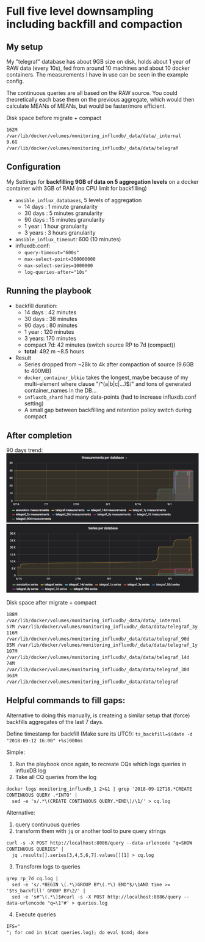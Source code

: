 Full five level downsampling including backfill and compaction
==============================================================

My setup
--------

My "telegraf" database has about 9GB size on disk, holds about 1 year of RAW data (every 10s), fed from around 10 machines and about 10 docker containers. The measurements I have in use can be seen in the example config.

The continuous queries are all based on the RAW source. You could theoretically each base them on the previous aggregate, which would then calculate MEANs of MEANs, but would be faster/more efficient.

Disk space before migrate + compact
```
162M	/var/lib/docker/volumes/monitoring_influxdb/_data/data/_internal
9.6G	/var/lib/docker/volumes/monitoring_influxdb/_data/data/telegraf
```

Configuration
-------------

My Settings for **backfilling 9GB of data on 5 aggregation levels** on a docker container with 3GB of RAM (no CPU limit for backfilling)
* `ansible_influx_databases`, 5 levels of aggregation
  * 14 days : 1 minute granularity
  * 30 days : 5 minutes granularity
  * 90 days : 15 minutes granularity
  * 1 year  : 1 hour granularity
  * 3 years : 3 hours granularity
* `ansible_influx_timeout`: 600 (10 minutes)
* influxdb.conf: 
  * `query-timeout="600s"`
  * `max-select-point=300000000`
  * `max-select-series=1000000`
  * `log-queries-after="10s"`

Running the playbook
--------------------

* backfill duration: 
  * 14 days :  42 minutes
  * 30 days :  38 minutes
  * 90 days :  80 minutes
  *  1 year : 120 minutes
  *  3 years: 170 minutes
  * compact 7d: 42 minutes (switch source RP to 7d (compact))
  * **total**: 492 m ~8.5 hours
* Result
  * Series dropped from ~28k to 4k after compaction of source (9.6GB to 400MB)
  * `docker_container_blkio` takes the longest, maybe because of my multi-element where clause "/^(a|b|c|...)$/" and tons of generated container_names in the DB...
  * `influxdb_shard` had many data-points (had to increase influxdb.conf setting)
  * A small gap between backfilling and retention policy switch during compact

After completion
----------------

90 days trend:
![Measurements](Measurements.png "Measurements")
![Series](Series.png "Series")

Disk space after migrate + compact
```
188M	/var/lib/docker/volumes/monitoring_influxdb/_data/data/_internal
57M	/var/lib/docker/volumes/monitoring_influxdb/_data/data/telegraf_3y
116M	/var/lib/docker/volumes/monitoring_influxdb/_data/data/telegraf_90d
85M	/var/lib/docker/volumes/monitoring_influxdb/_data/data/telegraf_1y
107M	/var/lib/docker/volumes/monitoring_influxdb/_data/data/telegraf_14d
74M	/var/lib/docker/volumes/monitoring_influxdb/_data/data/telegraf_30d
363M	/var/lib/docker/volumes/monitoring_influxdb/_data/data/telegraf
```

Helpful commands to fill gaps:
------------------------------

Alternative to doing this manually, is createing a similar setup that (force) backfills aggregates of the last 7 days.

Define timestamp for backfill (Make sure its UTC!):
`ts_backfill=$(date -d "2018-09-12 16:00" +%s)000ms`

Simple:
1. Run the playbook once again, to recreate CQs which logs queries in influxDB log
2. Take all CQ queries from the log
```
docker logs monitoring_influxdb_1 2>&1 | grep '2018-09-12T18.*CREATE CONTINUOUS QUERY .*INTO' |
  sed -e 's/.*\(CREATE CONTINUOUS QUERY.*END\)/\1/' > cq.log
```

Alternative:
1. query continuous queries
2. transform them with `jq` or another tool to pure query strings
```
curl -s -X POST http://localhost:8086/query --data-urlencode "q=SHOW CONTINUOUS QUERIES" | 
  jq .results[].series[3,4,5,6,7].values[][1] > cq.log
```

3. Transform logs to queries
```
grep rp_7d cq.log |
  sed -e 's/.*BEGIN \(.*\)GROUP BY\(.*\) END"$/\1AND time >= '$ts_backfill' GROUP BY\2/' |
  sed -e 's#^\(.*\)$#curl -s -X POST http://localhost:8086/query --data-urlencode "q=\1"#' > queries.log
```

4. Execute queries
```
IFS="
"; for cmd in $(cat queries.log); do eval $cmd; done
```

